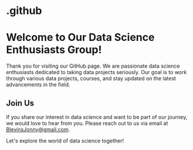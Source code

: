 # .github

# Welcome to Our Data Science Enthusiasts Group!

Thank you for visiting our GitHub page. We are passionate data science enthusiasts dedicated to taking data projects seriously. Our goal is to work through various data projects, courses, and stay updated on the latest advancements in the field.

## Join Us

If you share our interest in data science and want to be part of our journey, we would love to hear from you. Please reach out to us via email at [BlevinsJonny@gmail.com](mailto:BlevinsJonny@gmail.com).

Let's explore the world of data science together!
